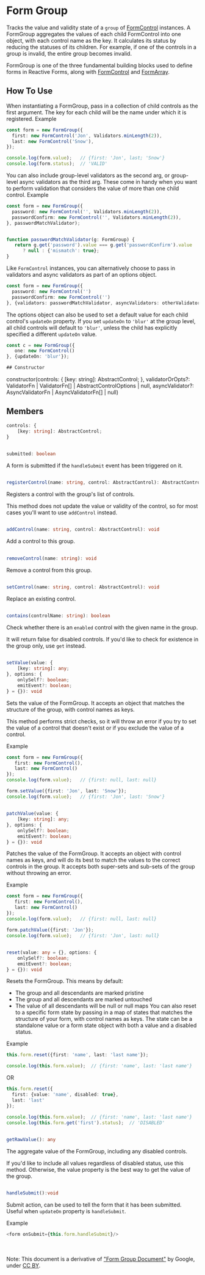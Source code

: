# Form Group
Tracks the value and validity state of a `group` of [FormControl](FormControl.md) instances.
A FormGroup aggregates the values of each child FormControl into one object, with each control name as the key. 
It calculates its status by reducing the statuses of its children. 
For example, if one of the controls in a group is invalid, the entire group becomes invalid.

FormGroup is one of the three fundamental building blocks used to define forms in Reactive Forms, 
along with [FormControl](FormControl.md) and [FormArray](FormArray.md).

## How To Use

When instantiating a FormGroup, pass in a collection of child controls as the first argument. 
The key for each child will be the name under which it is registered.
Example
```ts
const form = new FormGroup({
  first: new FormControl('Jon', Validators.minLength(2)),
  last: new FormControl('Snow'),
});

console.log(form.value);   // {first: 'Jon', last; 'Snow'}
console.log(form.status);  // 'VALID'
```
You can also include group-level validators as the second arg, or group-level async validators as the third arg. 
These come in handy when you want to perform validation that considers the value of more than one child control.
Example
```ts
const form = new FormGroup({
  password: new FormControl('', Validators.minLength(2)),
  passwordConfirm: new FormControl('', Validators.minLength(2)),
}, passwordMatchValidator);


function passwordMatchValidator(g: FormGroup) {
   return g.get('password').value === g.get('passwordConfirm').value
      ? null : {'mismatch': true};
}
```
Like `FormControl` instances, you can alternatively choose to pass in validators and async validators 
as part of an options object.
```ts
const form = new FormGroup({
  password: new FormControl('')
  passwordConfirm: new FormControl('')
}, {validators: passwordMatchValidator, asyncValidators: otherValidator});
```
The options object can also be used to set a default value for each child control's `updateOn` property. 
If you set `updateOn` to `'blur'` at the group level, all child controls will default to `'blur'`, 
unless the child has explicitly specified a different `updateOn` value.
```ts
const c = new FormGroup({
   one: new FormControl()
}, {updateOn: 'blur'});

## Constructor
```
constructor(controls: {
    [key: string]: AbstractControl;
}, validatorOrOpts?: ValidatorFn | ValidatorFn[] | AbstractControlOptions | null, 
asyncValidator?: AsyncValidatorFn | AsyncValidatorFn[] | null)

## Members
```ts
controls: {
    [key: string]: AbstractControl;
}
```
##
```ts
submitted: boolean
```
A form is submitted if the `handleSubmit` event has been triggered on it.
##
```ts
registerControl(name: string, control: AbstractControl): AbstractControl
```
Registers a control with the group's list of controls.

This method does not update the value or validity of the control, so for most cases you'll want to use `addControl` instead.
##
```ts
addControl(name: string, control: AbstractControl): void
```
Add a control to this group.
##
```ts
removeControl(name: string): void
```
Remove a control from this group.
##
```ts
setControl(name: string, control: AbstractControl): void
```
Replace an existing control.
##
```ts
contains(controlName: string): boolean
```
Check whether there is an `enabled` control with the given name in the group.

It will return false for disabled controls. If you'd like to check for existence in the group only, use `get` instead.

##
```ts
setValue(value: {
    [key: string]: any;
}, options: {
    onlySelf?: boolean;
    emitEvent?: boolean;
} = {}): void
```
Sets the value of the FormGroup. It accepts an object that matches the structure of the group, with control names as keys.

This method performs strict checks, so it will throw an error if you try to set the value of a control that doesn't
exist or if you exclude the value of a control.

Example
```ts
const form = new FormGroup({
   first: new FormControl(),
   last: new FormControl()
});
console.log(form.value);   // {first: null, last: null}

form.setValue({first: 'Jon', last: 'Snow'});
console.log(form.value);   // {first: 'Jon', last: 'Snow'}
```
##
```ts
patchValue(value: {
    [key: string]: any;
}, options: {
    onlySelf?: boolean;
    emitEvent?: boolean;
} = {}): void
```
Patches the value of the FormGroup. It accepts an object with control names as keys, and will do its best to match the values 
to the correct controls in the group.
It accepts both super-sets and sub-sets of the group without throwing an error.

Example
```ts
const form = new FormGroup({
   first: new FormControl(),
   last: new FormControl()
});
console.log(form.value);   // {first: null, last: null}

form.patchValue({first: 'Jon'});
console.log(form.value);   // {first: 'Jon', last: null}
```
##
```ts
reset(value: any = {}, options: {
    onlySelf?: boolean;
    emitEvent?: boolean;
} = {}): void
```
Resets the FormGroup. This means by default:

* The group and all descendants are marked pristine
* The group and all descendants are marked untouched
* The value of all descendants will be null or null maps
You can also reset to a specific form state by passing in a map of states that matches the structure of your form, 
with control names as keys. The state can be a standalone value or a form state object with both a value and a disabled
status.

Example
```ts
this.form.reset({first: 'name', last: 'last name'});

console.log(this.form.value);  // {first: 'name', last: 'last name'}
```
OR
```ts
this.form.reset({
  first: {value: 'name', disabled: true},
  last: 'last'
});

console.log(this.form.value);  // {first: 'name', last: 'last name'}
console.log(this.form.get('first').status);  // 'DISABLED'
```
##
```ts
getRawValue(): any
```
The aggregate value of the FormGroup, including any disabled controls.

If you'd like to include all values regardless of disabled status, use this method. 
Otherwise, the value property is the best way to get the value of the group.

##
```ts
handleSubmit():void
```
Submit action, can be used to tell the form that it has been submitted.
Useful when `updateOn` property is `handleSubmit`.

Example
```ts
<form onSubmit={this.form.handleSubmit}/>
```

<br/></br>
Note: This document is a derivative of ["Form Group Document"](https://angular.io/api/forms/FormGroup) by Google, 
under [CC BY](https://creativecommons.org/licenses/by/4.0/).


